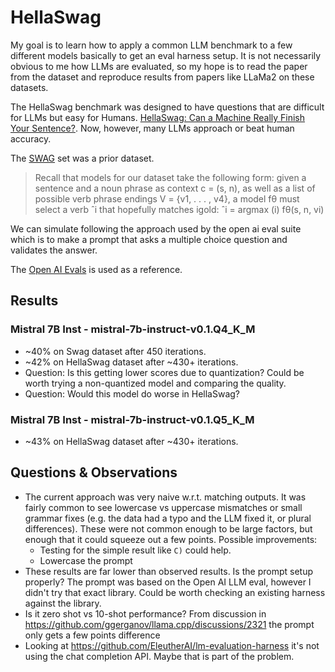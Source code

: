 # HellaSwag



My goal is to learn how to apply a common LLM benchmark to a few different models
basically to get an eval harness setup. It is not necessarily obvious to me how
LLMs are evaluated, so my hope is to read the paper from the dataset and
reproduce results from papers like LLaMa2 on these datasets.

The HellaSwag benchmark was designed to have questions that are difficult for
LLMs but easy for Humans. [HellaSwag: Can a Machine Really Finish Your Sentence?](https://arxiv.org/abs/1905.07830). Now, however, many LLMs approach or beat human accuracy.

The [SWAG](https://arxiv.org/abs/1808.05326) set was a prior dataset.

> Recall that models for our dataset take the following form: given a
> sentence and a noun phrase as context c = (s, n),
> as well as a list of possible verb phrase endings
> V = {v1, . . . , v4}, a model fθ must select a verb
> ˆi that hopefully matches igold:
> ˆi = argmax (i) fθ(s, n, vi)

We can simulate following the approach used by the open ai eval suite which is
to make a prompt that asks a multiple choice question and validates the answer.

The [Open AI Evals](https://github.com/openai/evals) is used as a reference.

## Results

### Mistral 7B Inst - mistral-7b-instruct-v0.1.Q4_K_M

  - ~40% on Swag dataset after 450 iterations.
  - ~42% on HellaSwag dataset after ~430+ iterations.
  - Question: Is this getting lower scores due to quantization? Could be worth
    trying a non-quantized model and comparing the quality.
  - Question: Would this model do worse in HellaSwag?

### Mistral 7B Inst - mistral-7b-instruct-v0.1.Q5_K_M

  - ~43% on HellaSwag dataset after ~430+ iterations.


## Questions & Observations

- The current approach was very naive w.r.t. matching outputs. It was fairly
common to see lowercase vs uppercase mismatches or small grammar fixes (e.g.
the data had a typo and the LLM fixed it, or plural differences). These were not
common enough to be large factors, but enough that it could squeeze out a few
points. Possible improvements:
  - Testing for the simple result like `C)` could help.
  - Lowercase the prompt
- These results are far lower than observed results. Is the prompt setup properly? The prompt was based on the Open AI LLM eval, however I didn't try that exact library. Could be worth checking an existing harness against the library.
- Is it zero shot vs 10-shot performance? From discussion in https://github.com/ggerganov/llama.cpp/discussions/2321 the prompt only gets a few points difference
- Looking at https://github.com/EleutherAI/lm-evaluation-harness it's not using the chat completion API. Maybe that is part of the problem.
